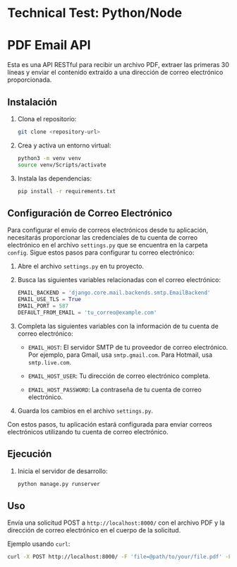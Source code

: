 # Technical Test: Python/Node
 
# PDF Email API

Esta es una API RESTful para recibir un archivo PDF, extraer las primeras 30 líneas y enviar el contenido extraído a una dirección de correo electrónico proporcionada.

## Instalación

1. Clona el repositorio:
    ```sh
    git clone <repository-url>
    ```

2. Crea y activa un entorno virtual:
    ```sh
    python3 -m venv venv
    source venv/Scripts/activate
    ```

3. Instala las dependencias:
    ```sh
    pip install -r requirements.txt
    ```

## Configuración de Correo Electrónico

Para configurar el envío de correos electrónicos desde tu aplicación, necesitarás proporcionar las credenciales de tu cuenta de correo electrónico en el archivo `settings.py` que se encuentra en la carpeta `config`. Sigue estos pasos para configurar tu correo electrónico:

1. Abre el archivo `settings.py` en tu proyecto.

2. Busca las siguientes variables relacionadas con el correo electrónico:

    ```python
    EMAIL_BACKEND = 'django.core.mail.backends.smtp.EmailBackend'
    EMAIL_USE_TLS = True
    EMAIL_PORT = 587
    DEFAULT_FROM_EMAIL = 'tu_correo@example.com'
    ```

3. Completa las siguientes variables con la información de tu cuenta de correo electrónico:

    - `EMAIL_HOST`: El servidor SMTP de tu proveedor de correo electrónico. Por ejemplo, para Gmail, usa `smtp.gmail.com`. Para Hotmail, usa `smtp.live.com`.

    - `EMAIL_HOST_USER`: Tu dirección de correo electrónico completa.

    - `EMAIL_HOST_PASSWORD`: La contraseña de tu cuenta de correo electrónico.


4. Guarda los cambios en el archivo `settings.py`.

Con estos pasos, tu aplicación estará configurada para enviar correos electrónicos utilizando tu cuenta de correo electrónico.


## Ejecución

1. Inicia el servidor de desarrollo:
    ```sh
    python manage.py runserver
    ```

## Uso

Envía una solicitud POST a `http://localhost:8000/` con el archivo PDF y la dirección de correo electrónico en el cuerpo de la solicitud.

Ejemplo usando `curl`:
```sh
curl -X POST http://localhost:8000/ -F 'file=@path/to/your/file.pdf' -F 'email=example@example.com'